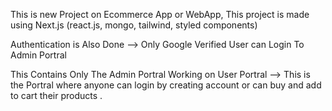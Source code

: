 This is new Project on Ecommerce App or WebApp, This project is made using Next.js (react.js, mongo, tailwind, styled components) 

Authentication is Also Done --> Only Google Verified User can Login To Admin Portral

This Contains Only The Admin Portral
Working on User Portral --> This is the Portral where anyone can login by creating account or can buy and add to cart their products .